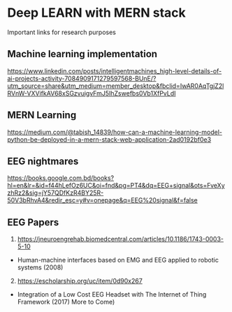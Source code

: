 # Deep LEARN with MERN stack
Important links for research purposes
## Machine learning implementation
https://www.linkedin.com/posts/intelligentmachines_high-level-details-of-ai-projects-activity-7084909171279597568-BUnE/?utm_source=share&utm_medium=member_desktop&fbclid=IwAR0AqTgjZ2lRVnW-VXVifkAV68xSGzvuigvFmJ5IhZswefbs0Vb1XfPvLdI

## MERN Learning
https://medium.com/@tabish_14839/how-can-a-machine-learning-model-python-be-deployed-in-a-mern-stack-web-application-2ad0192bf0e3

## EEG nightmares
https://books.google.com.bd/books?hl=en&lr=&id=f44hLefOz6UC&oi=fnd&pg=PT4&dq=EEG+signal&ots=FveXyzhRz2&sig=jY57QDfKzR4BY25R-50V3bRhvA4&redir_esc=y#v=onepage&q=EEG%20signal&f=false
## EEG Papers
1) https://jneuroengrehab.biomedcentral.com/articles/10.1186/1743-0003-5-10
- Human-machine interfaces based on EMG and EEG applied to robotic systems (2008)
2) https://escholarship.org/uc/item/0d90x267
- Integration of a Low Cost EEG Headset with The Internet of Thing Framework (2017)
More to Come) 

